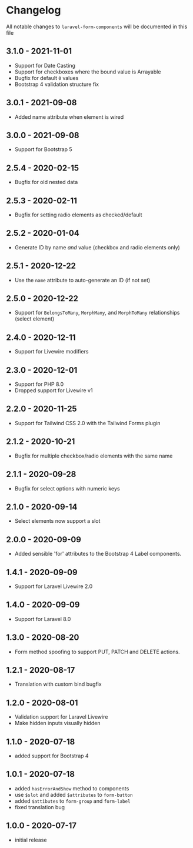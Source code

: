 # Changelog

All notable changes to `laravel-form-components` will be documented in this file

## 3.1.0 - 2021-11-01

- Support for Date Casting
- Support for checkboxes where the bound value is Arrayable
- Bugfix for default `0` values
- Bootstrap 4 validation structure fix

## 3.0.1 - 2021-09-08

- Added name attribute when element is wired

## 3.0.0 - 2021-09-08

- Support for Bootstrap 5

## 2.5.4 - 2020-02-15

- Bugfix for old nested data

## 2.5.3 - 2020-02-11

- Bugfix for setting radio elements as checked/default

## 2.5.2 - 2020-01-04

- Generate ID by name *and* value (checkbox and radio elements only)

## 2.5.1 - 2020-12-22

- Use the `name` attribute to auto-generate an ID (if not set)

## 2.5.0 - 2020-12-22

- Support for `BelongsToMany`, `MorphMany`, and `MorphToMany` relationships (select element)

## 2.4.0 - 2020-12-11

- Support for Livewire modifiers

## 2.3.0 - 2020-12-01

- Support for PHP 8.0
- Dropped support for Livewire v1

## 2.2.0 - 2020-11-25

- Support for Tailwind CSS 2.0 with the Tailwind Forms plugin

## 2.1.2 - 2020-10-21

- Bugfix for multiple checkbox/radio elements with the same name

## 2.1.1 - 2020-09-28

- Bugfix for select options with numeric keys

## 2.1.0 - 2020-09-14

- Select elements now support a slot

## 2.0.0 - 2020-09-09

- Added sensible 'for' attributes to the Bootstrap 4 Label components.

## 1.4.1 - 2020-09-09

- Support for Laravel Livewire 2.0

## 1.4.0 - 2020-09-09

- Support for Laravel 8.0

## 1.3.0 - 2020-08-20

- Form method spoofing to support PUT, PATCH and DELETE actions.

## 1.2.1 - 2020-08-17

- Translation with custom bind bugfix

## 1.2.0 - 2020-08-01

- Validation support for Laravel Livewire
- Make hidden inputs visually hidden

## 1.1.0 - 2020-07-18

- added support for Bootstrap 4

## 1.0.1 - 2020-07-18

- added `hasErrorAndShow` method to components
- use `$slot` and added `$attributes` to `form-button`
- added `$attibutes` to `form-group` and `form-label`
- fixed translation bug

## 1.0.0 - 2020-07-17

- initial release
